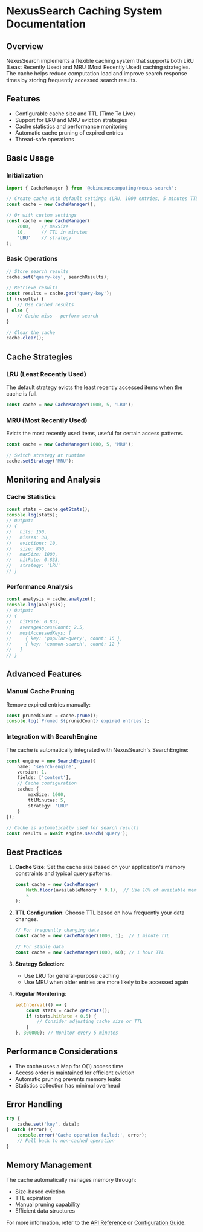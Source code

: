 # NexusSearch Caching System Documentation

## Overview
NexusSearch implements a flexible caching system that supports both LRU (Least Recently Used) and MRU (Most Recently Used) caching strategies. The cache helps reduce computation load and improve search response times by storing frequently accessed search results.

## Features
- Configurable cache size and TTL (Time To Live)
- Support for LRU and MRU eviction strategies
- Cache statistics and performance monitoring
- Automatic cache pruning of expired entries
- Thread-safe operations

## Basic Usage

### Initialization
```typescript
import { CacheManager } from '@obinexuscomputing/nexus-search';

// Create cache with default settings (LRU, 1000 entries, 5 minutes TTL)
const cache = new CacheManager();

// Or with custom settings
const cache = new CacheManager(
    2000,    // maxSize
    10,      // TTL in minutes
    'LRU'    // strategy
);
```

### Basic Operations
```typescript
// Store search results
cache.set('query-key', searchResults);

// Retrieve results
const results = cache.get('query-key');
if (results) {
    // Use cached results
} else {
    // Cache miss - perform search
}

// Clear the cache
cache.clear();
```

## Cache Strategies

### LRU (Least Recently Used)
The default strategy evicts the least recently accessed items when the cache is full.
```typescript
const cache = new CacheManager(1000, 5, 'LRU');
```

### MRU (Most Recently Used)
Evicts the most recently used items, useful for certain access patterns.
```typescript
const cache = new CacheManager(1000, 5, 'MRU');

// Switch strategy at runtime
cache.setStrategy('MRU');
```

## Monitoring and Analysis

### Cache Statistics
```typescript
const stats = cache.getStats();
console.log(stats);
// Output:
// {
//   hits: 150,
//   misses: 30,
//   evictions: 10,
//   size: 850,
//   maxSize: 1000,
//   hitRate: 0.833,
//   strategy: 'LRU'
// }
```

### Performance Analysis
```typescript
const analysis = cache.analyze();
console.log(analysis);
// Output:
// {
//   hitRate: 0.833,
//   averageAccessCount: 2.5,
//   mostAccessedKeys: [
//     { key: 'popular-query', count: 15 },
//     { key: 'common-search', count: 12 }
//   ]
// }
```

## Advanced Features

### Manual Cache Pruning
Remove expired entries manually:
```typescript
const prunedCount = cache.prune();
console.log(`Pruned ${prunedCount} expired entries`);
```

### Integration with SearchEngine
The cache is automatically integrated with NexusSearch's SearchEngine:
```typescript
const engine = new SearchEngine({
    name: 'search-engine',
    version: 1,
    fields: ['content'],
    // Cache configuration
    cache: {
        maxSize: 1000,
        ttlMinutes: 5,
        strategy: 'LRU'
    }
});

// Cache is automatically used for search results
const results = await engine.search('query');
```

## Best Practices

1. **Cache Size**: Set the cache size based on your application's memory constraints and typical query patterns.
   ```typescript
   const cache = new CacheManager(
       Math.floor(availableMemory * 0.1),  // Use 10% of available memory
       5
   );
   ```

2. **TTL Configuration**: Choose TTL based on how frequently your data changes.
   ```typescript
   // For frequently changing data
   const cache = new CacheManager(1000, 1);  // 1 minute TTL

   // For stable data
   const cache = new CacheManager(1000, 60); // 1 hour TTL
   ```

3. **Strategy Selection**:
   - Use LRU for general-purpose caching
   - Use MRU when older entries are more likely to be accessed again

4. **Regular Monitoring**:
   ```typescript
   setInterval(() => {
       const stats = cache.getStats();
       if (stats.hitRate < 0.5) {
           // Consider adjusting cache size or TTL
       }
   }, 300000); // Monitor every 5 minutes
   ```

## Performance Considerations

- The cache uses a Map for O(1) access time
- Access order is maintained for efficient eviction
- Automatic pruning prevents memory leaks
- Statistics collection has minimal overhead

## Error Handling

```typescript
try {
    cache.set('key', data);
} catch (error) {
    console.error('Cache operation failed:', error);
    // Fall back to non-cached operation
}
```

## Memory Management

The cache automatically manages memory through:
- Size-based eviction
- TTL expiration
- Manual pruning capability
- Efficient data structures

For more information, refer to the [API Reference](./API.md) or [Configuration Guide](./CONFIGURATION.md).